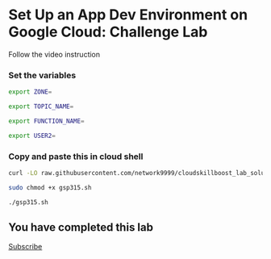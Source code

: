 
# Set Up an App Dev Environment on Google Cloud: Challenge Lab

Follow the video instruction



### Set the variables

```bash
export ZONE=
```

```bash
export TOPIC_NAME=
```

```bash
export FUNCTION_NAME=
```

```bash
export USER2=
```


### Copy and paste this in cloud shell

```bash
curl -LO raw.githubusercontent.com/network9999/cloudskillboost_lab_solutions/main/Set%20up%20an%20App%20Dev%20environment/gsp315.sh

sudo chmod +x gsp315.sh

./gsp315.sh
```


## You have completed this lab

[Subscribe](https://www.youtube.com/channel/UCO0joS82Lx31DcQD92lAkVA)

